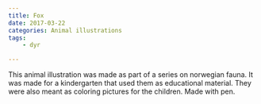 ```yaml
---
title: Fox
date: 2017-03-22
categories: Animal illustrations
tags:
    - dyr

---
```

This animal illustration was made as part of a series on norwegian fauna. It was made for a kindergarten that used them as educational material. They were also meant as coloring pictures for the children. Made with pen.